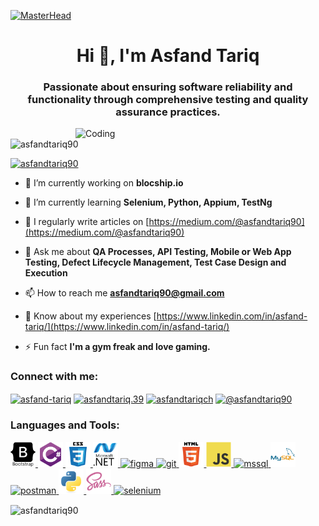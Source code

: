 [![MasterHead](https://www.indiumsoftware.com/wp-content/uploads/2022/08/142-Software-Testing-Techniques-The-Definitive-Guide-2021-Update.jpg)](https://asfandtariq90.io)
<h1 align="center">Hi 👋, I'm Asfand Tariq</h1>
<h3 align="center">Passionate about ensuring software reliability and functionality through comprehensive testing and quality assurance practices.</h3>
<img align="right" alt="Coding" width="400" src="https://miro.medium.com/v2/resize:fit:1400/1*kEiJQRyscYoR7Ytg1lrLDg.gif">

<p align="left"> <img src="https://komarev.com/ghpvc/?username=asfandtariq90&label=Profile%20views&color=0e75b6&style=flat" alt="asfandtariq90" /> </p>

<p align="left"> <a href="https://github.com/ryo-ma/github-profile-trophy"><img src="https://github-profile-trophy.vercel.app/?username=asfandtariq90" alt="asfandtariq90" /></a> </p>

- 🔭 I’m currently working on **blocship.io**

- 🌱 I’m currently learning **Selenium, Python, Appium, TestNg**

- 📝 I regularly write articles on [https://medium.com/@asfandtariq90](https://medium.com/@asfandtariq90)

- 💬 Ask me about **QA Processes, API Testing, Mobile or Web App Testing, Defect Lifecycle Management, Test Case Design and Execution**

- 📫 How to reach me **asfandtariq90@gmail.com**

- 📄 Know about my experiences [https://www.linkedin.com/in/asfand-tariq/](https://www.linkedin.com/in/asfand-tariq/)

- ⚡ Fun fact **I'm a gym freak and love gaming.**

<h3 align="left">Connect with me:</h3>
<p align="left">
<a href="https://linkedin.com/in/asfand-tariq" target="blank"><img align="center" src="https://raw.githubusercontent.com/rahuldkjain/github-profile-readme-generator/master/src/images/icons/Social/linked-in-alt.svg" alt="asfand-tariq" height="30" width="40" /></a>
<a href="https://fb.com/asfandtariq.39" target="blank"><img align="center" src="https://raw.githubusercontent.com/rahuldkjain/github-profile-readme-generator/master/src/images/icons/Social/facebook.svg" alt="asfandtariq.39" height="30" width="40" /></a>
<a href="https://instagram.com/asfandtariqch" target="blank"><img align="center" src="https://raw.githubusercontent.com/rahuldkjain/github-profile-readme-generator/master/src/images/icons/Social/instagram.svg" alt="asfandtariqch" height="30" width="40" /></a>
<a href="https://medium.com/@asfandtariq90" target="blank"><img align="center" src="https://raw.githubusercontent.com/rahuldkjain/github-profile-readme-generator/master/src/images/icons/Social/medium.svg" alt="@asfandtariq90" height="30" width="40" /></a>
</p>

<h3 align="left">Languages and Tools:</h3>
<p align="left"> <a href="https://getbootstrap.com" target="_blank" rel="noreferrer"> <img src="https://raw.githubusercontent.com/devicons/devicon/master/icons/bootstrap/bootstrap-plain-wordmark.svg" alt="bootstrap" width="40" height="40"/> </a> <a href="https://www.w3schools.com/cs/" target="_blank" rel="noreferrer"> <img src="https://raw.githubusercontent.com/devicons/devicon/master/icons/csharp/csharp-original.svg" alt="csharp" width="40" height="40"/> </a> <a href="https://www.w3schools.com/css/" target="_blank" rel="noreferrer"> <img src="https://raw.githubusercontent.com/devicons/devicon/master/icons/css3/css3-original-wordmark.svg" alt="css3" width="40" height="40"/> </a> <a href="https://dotnet.microsoft.com/" target="_blank" rel="noreferrer"> <img src="https://raw.githubusercontent.com/devicons/devicon/master/icons/dot-net/dot-net-original-wordmark.svg" alt="dotnet" width="40" height="40"/> </a> <a href="https://www.figma.com/" target="_blank" rel="noreferrer"> <img src="https://www.vectorlogo.zone/logos/figma/figma-icon.svg" alt="figma" width="40" height="40"/> </a> <a href="https://git-scm.com/" target="_blank" rel="noreferrer"> <img src="https://www.vectorlogo.zone/logos/git-scm/git-scm-icon.svg" alt="git" width="40" height="40"/> </a> <a href="https://www.w3.org/html/" target="_blank" rel="noreferrer"> <img src="https://raw.githubusercontent.com/devicons/devicon/master/icons/html5/html5-original-wordmark.svg" alt="html5" width="40" height="40"/> </a> <a href="https://developer.mozilla.org/en-US/docs/Web/JavaScript" target="_blank" rel="noreferrer"> <img src="https://raw.githubusercontent.com/devicons/devicon/master/icons/javascript/javascript-original.svg" alt="javascript" width="40" height="40"/> </a> <a href="https://www.microsoft.com/en-us/sql-server" target="_blank" rel="noreferrer"> <img src="https://www.svgrepo.com/show/303229/microsoft-sql-server-logo.svg" alt="mssql" width="40" height="40"/> </a> <a href="https://www.mysql.com/" target="_blank" rel="noreferrer"> <img src="https://raw.githubusercontent.com/devicons/devicon/master/icons/mysql/mysql-original-wordmark.svg" alt="mysql" width="40" height="40"/> </a> <a href="https://postman.com" target="_blank" rel="noreferrer"> <img src="https://www.vectorlogo.zone/logos/getpostman/getpostman-icon.svg" alt="postman" width="40" height="40"/> </a> <a href="https://www.python.org" target="_blank" rel="noreferrer"> <img src="https://raw.githubusercontent.com/devicons/devicon/master/icons/python/python-original.svg" alt="python" width="40" height="40"/> </a> <a href="https://sass-lang.com" target="_blank" rel="noreferrer"> <img src="https://raw.githubusercontent.com/devicons/devicon/master/icons/sass/sass-original.svg" alt="sass" width="40" height="40"/> </a> <a href="https://www.selenium.dev" target="_blank" rel="noreferrer"> <img src="https://raw.githubusercontent.com/detain/svg-logos/780f25886640cef088af994181646db2f6b1a3f8/svg/selenium-logo.svg" alt="selenium" width="40" height="40"/> </a> </p>

<p><img align="center" src="https://github-readme-stats.vercel.app/api/top-langs?username=asfandtariq90&show_icons=true&locale=en&layout=compact" alt="asfandtariq90" /></p>
